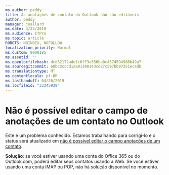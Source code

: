 ```yaml
---
ms.author: peddy
title: As anotações de contato do Outlook não são editáveis
author: peddy
manager: joallard
ms.date: 4/25/2019
ms.audience: ITPro
ms.topic: article
ROBOTS: NOINDEX, NOFOLLOW
localization_priority: Normal
ms.custom: 9000185
ms.assetid: ''
ms.openlocfilehash: dcd52172ade1c6f73a556ba0c4574594988b49a7
ms.sourcegitcommit: 60bc3cccd1aa81340143cd27c597bb97351ecadb
ms.translationtype: MT
ms.contentlocale: pt-BR
ms.lasthandoff: 04/26/2019
ms.locfileid: "33345939"
---
```

# <a name="cant-edit-the-notes-field-for-a-contact-in-outlook"></a>Não é possível editar o campo de anotações de um contato no Outlook
Este é um problema conhecido. Estamos trabalhando para corrigi-lo e o status será atualizado em [não é possível editar o campo anotações de um contato](https://support.office.com/article/fb8394ce-04ce-48b5-bae4-be46f77f10fe).

**Solução**: se você estiver usando uma conta do Office 365 ou do Outlook.com, poderá editar seus contatos usando a Web. Se você estiver usando uma conta IMAP ou POP, não há solução disponível no momento.